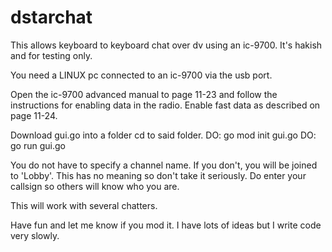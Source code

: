 # dstarchat
This allows keyboard to keyboard chat over dv using an ic-9700. It's hakish and for testing only.

You need a LINUX pc connected to an ic-9700 via the usb port.

Open the ic-9700 advanced manual to page 11-23 and follow the instructions for enabling data in the radio.
Enable fast data as described on page 11-24.

Download gui.go into a folder
cd to said folder.
DO: go mod init gui.go
DO: go run gui.go

You do not have to specify a channel name. If you don't, you will be joined to 'Lobby'. This has no meaning so don't take it seriously.
Do enter your callsign so others will know who you are.

This will work with several chatters.

Have fun and let me know if you mod it. I have lots of ideas but I write code very slowly.
